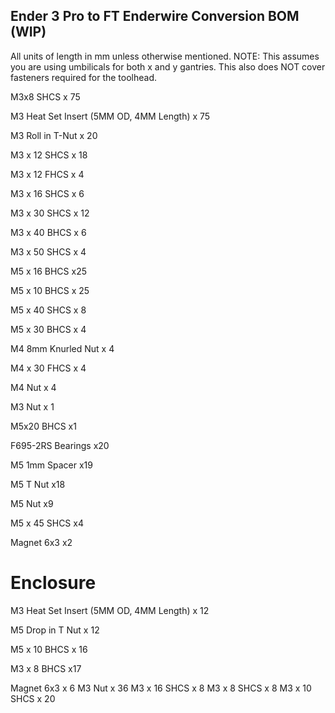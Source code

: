## Ender 3 Pro to FT Enderwire Conversion BOM (WIP) 

All units of length in mm unless otherwise mentioned. NOTE: This assumes you are using umbilicals for both x and y gantries. This also does NOT cover fasteners required for the toolhead.

M3x8 SHCS x 75

M3 Heat Set Insert (5MM OD, 4MM Length) x 75

M3 Roll in T-Nut x 20

M3 x 12 SHCS x 18

M3 x 12 FHCS x 4

M3 x 16 SHCS x 6

M3 x 30 SHCS x 12

M3 x 40 BHCS x 6

M3 x 50 SHCS x 4

M5 x 16 BHCS x25

M5 x 10 BHCS x 25

M5 x 40 SHCS x 8

M5 x 30 BHCS x 4

M4 8mm Knurled Nut x 4

M4 x 30 FHCS x 4

M4 Nut x 4

M3 Nut x 1

M5x20 BHCS x1 

F695-2RS Bearings x20

M5 1mm Spacer x19

M5 T Nut x18

M5 Nut x9

M5 x 45 SHCS x4

Magnet 6x3 x2

# Enclosure 

M3 Heat Set Insert (5MM OD, 4MM Length) x 12

M5 Drop in T Nut x 12

M5 x 10 BHCS x 16

M3 x 8 BHCS x17

Magnet 6x3 x 6 
M3 Nut x 36
M3 x 16 SHCS x 8 
M3 x 8 SHCS x 8
M3 x 10 SHCS x 20
